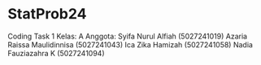 # StatProb24
Coding Task 1
Kelas: A
Anggota: 
Syifa Nurul Alfiah (5027241019) 
Azaria Raissa Maulidinnisa (5027241043)
Ica Zika Hamizah (5027241058)
Nadia Fauziazahra K (5027241094)
